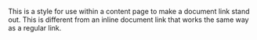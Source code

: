 This is a style for use within a content page to make a document link stand out. This is different from an inline document link that works the same way as a regular link.